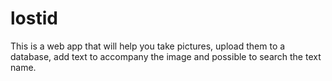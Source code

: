 # lostid
This is a web app that will help you take pictures, upload them to a database, add text to accompany the image and possible to search the text name. 

